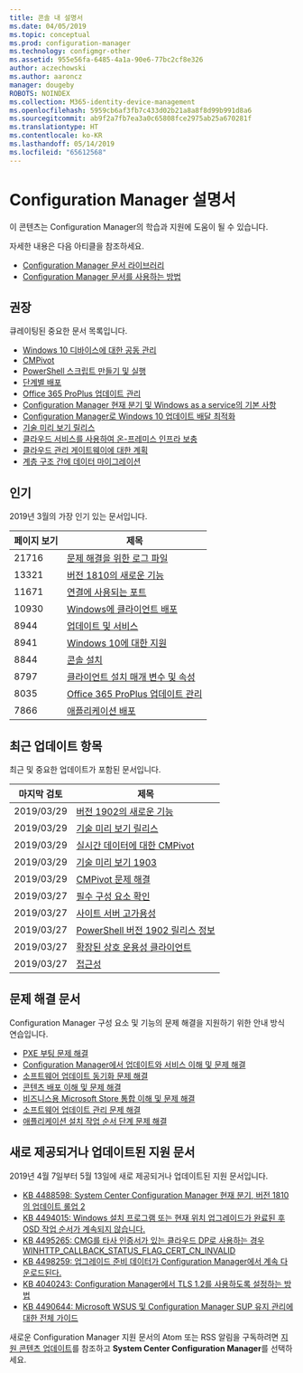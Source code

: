 ```yaml
---
title: 콘솔 내 설명서
ms.date: 04/05/2019
ms.topic: conceptual
ms.prod: configuration-manager
ms.technology: configmgr-other
ms.assetid: 955e56fa-6485-4a1a-90e6-77bc2cf8e326
author: aczechowski
ms.author: aaroncz
manager: dougeby
ROBOTS: NOINDEX
ms.collection: M365-identity-device-management
ms.openlocfilehash: 5959cb6af3fb7c433d02b21a8a8f8d99b991d8a6
ms.sourcegitcommit: ab9f2a7fb7ea3a0c65808fce2975ab25a670281f
ms.translationtype: HT
ms.contentlocale: ko-KR
ms.lasthandoff: 05/14/2019
ms.locfileid: "65612568"
---
```

<!-- 
- Feature 1357546
- This page displays in-console, under the Community workspace, Documentation node. 
- Don't use any relative links; must be full https://docs.microsoft.com and language neutral
- Process: https://microsoft.sharepoint.com/teams/ConfigMgr/Documents/ContentPub/Data%20collection%20process%20for%20Feature%201357546%20In-console%20documentation.docx?web=1
-->

# <a name="configuration-manager-documentation"></a>Configuration Manager 설명서

이 콘텐츠는 Configuration Manager의 학습과 지원에 도움이 될 수 있습니다.

자세한 내용은 다음 아티클을 참조하세요.

- [Configuration Manager 문서 라이브러리](https://docs.microsoft.com/sccm)  
- [Configuration Manager 문서를 사용하는 방법](https://docs.microsoft.com/sccm/core/understand/use-docs)

## <a name="recommended"></a>권장

큐레이팅된 중요한 문서 목록입니다.

- [Windows 10 디바이스에 대한 공동 관리](https://docs.microsoft.com/sccm/comanage/overview)  
- [CMPivot](https://docs.microsoft.com/sccm/core/servers/manage/cmpivot)  
- [PowerShell 스크립트 만들기 및 실행](https://docs.microsoft.com/sccm/apps/deploy-use/create-deploy-scripts)  
- [단계별 배포](https://docs.microsoft.com/sccm/osd/deploy-use/create-phased-deployment-for-task-sequence)  
- [Office 365 ProPlus 업데이트 관리](https://docs.microsoft.com/sccm/sum/deploy-use/manage-office-365-proplus-updates)  
- [Configuration Manager 현재 분기 및 Windows as a service의 기본 사항](https://docs.microsoft.com/sccm/core/understand/configuration-manager-and-windows-as-service)
- [Configuration Manager로 Windows 10 업데이트 배달 최적화](https://docs.microsoft.com/sccm/sum/deploy-use/optimize-windows-10-update-delivery)
- [기술 미리 보기 릴리스](https://docs.microsoft.com/sccm/core/get-started/technical-preview)
- [클라우드 서비스를 사용하여 온-프레미스 인프라 보충](https://docs.microsoft.com/sccm/core/understand/use-cloud-services)
- [클라우드 관리 게이트웨이에 대한 계획](https://docs.microsoft.com/sccm/core/clients/manage/plan-cloud-management-gateway)
- [계층 구조 간에 데이터 마이그레이션](https://docs.microsoft.com/sccm/core/migration/migrate-data-between-hierarchies)

## <a name="trending"></a>인기

2019년 3월의 가장 인기 있는 문서입니다.

| 페이지 보기 | 제목 |
|------------|-------|
| 21716 | [문제 해결을 위한 로그 파일](https://docs.microsoft.com/sccm/core/plan-design/hierarchy/log-files)
| 13321 | [버전 1810의 새로운 기능](https://docs.microsoft.com/sccm/core/plan-design/changes/whats-new-in-version-1810)
| 11671 | [연결에 사용되는 포트](https://docs.microsoft.com/sccm/core/plan-design/hierarchy/ports)
| 10930 | [Windows에 클라이언트 배포](https://docs.microsoft.com/sccm/core/clients/deploy/deploy-clients-to-windows-computers)
| 8944 | [업데이트 및 서비스](https://docs.microsoft.com/sccm/core/servers/manage/updates)
| 8941 | [Windows 10에 대한 지원](https://docs.microsoft.com/sccm/core/plan-design/configs/support-for-windows-10)
| 8844 | [콘솔 설치](https://docs.microsoft.com/sccm/core/servers/deploy/install/install-consoles)
| 8797 | [클라이언트 설치 매개 변수 및 속성](https://docs.microsoft.com/sccm/core/clients/deploy/about-client-installation-properties)
| 8035 | [Office 365 ProPlus 업데이트 관리](https://docs.microsoft.com/sccm/sum/deploy-use/manage-office-365-proplus-updates)
| 7866 | [애플리케이션 배포](https://docs.microsoft.com/sccm/apps/deploy-use/deploy-applications)

## <a name="recently-updated"></a>최근 업데이트 항목

최근 및 중요한 업데이트가 포함된 문서입니다.

| 마지막 검토 | 제목 |
|---------------|-------|
| 2019/03/29 | [버전 1902의 새로운 기능](https://docs.microsoft.com/sccm/core/plan-design/changes/whats-new-in-version-1902)
| 2019/03/29 | [기술 미리 보기 릴리스](https://docs.microsoft.com/sccm/core/get-started/technical-preview)
| 2019/03/29 | [실시간 데이터에 대한 CMPivot](https://docs.microsoft.com/sccm/core/servers/manage/cmpivot)
| 2019/03/29 | [기술 미리 보기 1903](https://docs.microsoft.com/sccm/core/get-started/2019/technical-preview-1903)
| 2019/03/29 | [CMPivot 문제 해결](https://docs.microsoft.com/sccm/core/servers/manage/cmpivot-tsg)
| 2019/03/27 | [필수 구성 요소 확인](https://docs.microsoft.com/sccm/core/servers/deploy/install/list-of-prerequisite-checks)
| 2019/03/27 | [사이트 서버 고가용성](https://docs.microsoft.com/sccm/core/servers/deploy/configure/site-server-high-availability)
| 2019/03/27 | [PowerShell 버전 1902 릴리스 정보](https://docs.microsoft.com/powershell/sccm/1902-release-notes)
| 2019/03/27 | [확장된 상호 운용성 클라이언트](https://docs.microsoft.com/sccm/core/understand/interoperability-client)
| 2019/03/27 | [접근성](https://docs.microsoft.com/sccm/core/understand/accessibility-features)

## <a name="troubleshooting-articles"></a>문제 해결 문서

Configuration Manager 구성 요소 및 기능의 문제 해결을 지원하기 위한 안내 방식 연습입니다.

- [PXE 부팅 문제 해결](https://support.microsoft.com/help/4468612)
- [Configuration Manager에서 업데이트와 서비스 이해 및 문제 해결](https://support.microsoft.com/help/4490424)
- [소프트웨어 업데이트 동기화 문제 해결](https://support.microsoft.com/help/10059)
- [콘텐츠 배포 이해 및 문제 해결](https://support.microsoft.com/help/4482728)
- [비즈니스용 Microsoft Store 통합 이해 및 문제 해결](https://support.microsoft.com/help/4010214)
- [소프트웨어 업데이트 관리 문제 해결](https://support.microsoft.com/help/10680)
- [애플리케이션 설치 작업 순서 단계 문제 해결](https://support.microsoft.com/help/18408/)

## <a name="new-and-updated-support-articles"></a>새로 제공되거나 업데이트된 지원 문서

2019년 4월 7일부터 5월 13일에 새로 제공되거나 업데이트된 지원 문서입니다.

- [KB 4488598: System Center Configuration Manager 현재 분기, 버전 1810의 업데이트 롤업 2](https://support.microsoft.com/help/4488598)
- [KB 4494015: Windows 설치 프로그램 또는 현재 위치 업그레이드가 완료된 후 OSD 작업 순서가 계속되지 않습니다.](https://support.microsoft.com/help/4494015)
- [KB 4495265: CMG를 타사 인증서가 있는 클라우드 DP로 사용하는 경우 WINHTTP_CALLBACK_STATUS_FLAG_CERT_CN_INVALID](https://support.microsoft.com/help/4495265)
- [KB 4498259: 업그레이드 준비 데이터가 Configuration Manager에서 계속 다운로드된다.](https://support.microsoft.com/help/4498259)
- [KB 4040243: Configuration Manager에서 TLS 1.2를 사용하도록 설정하는 방법](https://support.microsoft.com/help/4040243)
- [KB 4490644: Microsoft WSUS 및 Configuration Manager SUP 유지 관리에 대한 전체 가이드](https://support.microsoft.com/help/4490644)

새로운 Configuration Manager 지원 문서의 Atom 또는 RSS 알림을 구독하려면 [지원 콘텐츠 업데이트](https://support.microsoft.com/help/4089498/)를 참조하고 **System Center Configuration Manager**를 선택하세요.  
